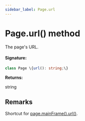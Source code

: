 ```yaml
---
sidebar_label: Page.url
---
```


# Page.url() method

The page's URL.

#### Signature:

```typescript
class Page \{url(): string;\}
```

**Returns:**

string

## Remarks

Shortcut for [page.mainFrame().url()](./puppeteer.frame.url.md).
